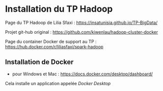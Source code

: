 
# Installation du TP Hadoop

Page du TP Hadoop de Lilia Sfaxi : https://insatunisia.github.io/TP-BigData/

Projet git-hub original : https://github.com/kiwenlau/hadoop-cluster-docker

Page du container Docker de support au TP : https://hub.docker.com/r/liliasfaxi/spark-hadoop


## Installation de Docker

   - pour Windows et Mac : https://docs.docker.com/desktop/dashboard/

Cela installe un application appelée _Docker Desktop_


